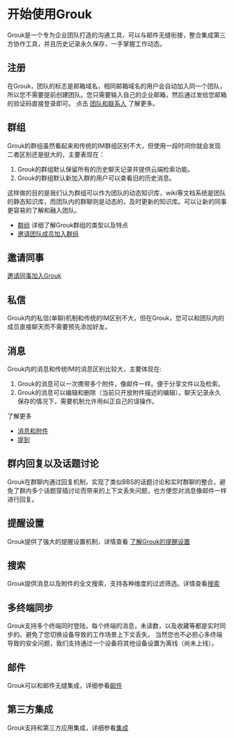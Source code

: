 开始使用Grouk
=======

Grouk是一个专为企业团队打造的沟通工具，可以与邮件无缝衔接，整合集成第三方协作工具，并且历史记录永久保存，一手掌握工作动态。

## 注册

在Grouk，团队的标志是邮箱域名，相同邮箱域名的用户会自动加入同一个团队，所以您不需要提前创建团队。您只需要输入自己的企业邮箱，然后通过发给您邮箱的验证码直接登录即可。
点击 [团队和联系人](team_and_contact.md) 了解更多。

## 群组

Grouk的群组虽然看起来和传统的IM群组区别不大，但使用一段时间你就会发现二者区别还是挺大的，主要表现在：

1. Grouk的群组默认保留所有的历史聊天记录并提供云端检索功能。
1. Grouk的群组默认新加入群的用户可以查看旧的历史消息。

这样做的目的是我们认为群组可以作为团队的动态知识库，wiki等文档系统是团队的静态知识库，而团队内的群聊则是动态的，及时更新的知识库。可以让新的同事更容易的了解和融入团队。

* [群组](group.md) 详细了解Grouk群组的类型以及特点
* [邀请团队成员加入群组](invite_team_members_join_group.md)

## 邀请同事
[邀请同事加入Grouk](inviting_new_members.md)

## 私信

Grouk内的私信(单聊)机制和传统的IM区别不大，但在Grouk，您可以和团队内的成员直接聊天而不需要预先添加好友。

## 消息

Grouk内的消息和传统IM的消息区别比较大，主要体现在:
1. Grouk的消息可以一次携带多个附件，像邮件一样。便于分享文件以及检索。
1. Grouk的消息可以编辑和删除（当前只开放附件描述的编辑）。聊天记录永久保存的情况下，需要机制允许用纠正自己的误操作。

了解更多
* [消息和附件](message_and_attachment.md)
* [提到](mention.md)

## 群内回复以及话题讨论

Grouk在群聊内通过回复机制，实现了类似BBS的话题讨论和实时群聊的整合，避免了群内多个话题穿插讨论而带来的上下文丢失问题，也方便您对消息像邮件一样进行回复。

## 提醒设置
Grouk提供了强大的提醒设置机制，详情查看
[了解Grouk的提醒设置](understanding_grouk_notifications.md)

## 搜索
Grouk提供消息以及附件的全文搜索，支持各种维度的过滤筛选。详情查看[搜索](search.md)

## 多终端同步
Grouk支持多个终端同时登陆，每个终端的消息，未读数，以及收藏等都是实时同步的。避免了您切换设备导致的工作场景上下文丢失。
当然您也不必担心多终端导致的安全问题，我们支持通过一个设备将其他设备设置为离线（尚未上线）。

## 邮件
Grouk可以和邮件无缝集成，详细参看[邮件](email.md)

## 第三方集成
Grouk支持和第三方应用集成，详细参看[集成](integration.md)
